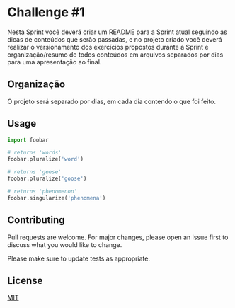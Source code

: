 # Challenge #1

Nesta Sprint você deverá criar um README para a Sprint atual seguindo as dicas de conteúdos que serão passadas, e no projeto criado você deverá realizar o versionamento dos exercícios propostos durante a Sprint e organização/resumo de todos conteúdos em arquivos separados por dias para uma apresentação ao final.

## Organização

O projeto será separado por dias, em cada dia contendo o que foi feito.



## Usage

```python
import foobar

# returns 'words'
foobar.pluralize('word')

# returns 'geese'
foobar.pluralize('goose')

# returns 'phenomenon'
foobar.singularize('phenomena')
```

## Contributing

Pull requests are welcome. For major changes, please open an issue first
to discuss what you would like to change.

Please make sure to update tests as appropriate.

## License

[MIT](https://choosealicense.com/licenses/mit/)
